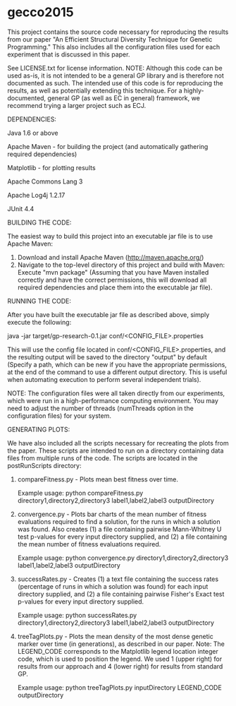 gecco2015
=========

This project contains the source code necessary for reproducing the results from our paper "An Efficient Structural Diversity Technique for Genetic Programming." This also includes all the configuration files used for each experiment that is discussed in this paper.

See LICENSE.txt for license information. NOTE: Although this code can be used as-is, it is not intended to be a general GP library and is therefore not documented as such. The intended use of this code is for reproducing the results, as well as potentially extending this technique. For a highly-documented, general GP (as well as EC in general) framework, we recommend trying a larger project such as ECJ.


DEPENDENCIES:

Java 1.6 or above

Apache Maven - for building the project (and automatically gathering required dependencies)

Matplotlib - for plotting results

Apache Commons Lang 3

Apache Log4j 1.2.17

JUnit 4.4




BUILDING THE CODE:

The easiest way to build this project into an executable jar file is to use Apache Maven:
1. Download and install Apache Maven (http://maven.apache.org/)
2. Navigate to the top-level directory of this project and build with Maven: Execute "mvn package" (Assuming that you have Maven installed correctly and have the correct permissions, this will download all required dependencies and place them into the executable jar file).

RUNNING THE CODE:

After you have built the executable jar file as described above, simply execute the following: 

java -jar target/gp-research-0.1.jar conf/<CONFIG_FILE>.properties

This will use the config file located in conf/<CONFIG_FILE>.properties, and the resulting output will be saved to the directory "output" by default (Specify a path, which can be new if you have the appropriate permissions, at the end of the command to use a different output directory. This is useful when automating execution to perform several independent trials).

NOTE: The configuration files were all taken directly from our experiments, which were run in a high-performance computing environment. You may need to adjust the number of threads (numThreads option in the configuration files) for your system.


GENERATING PLOTS:

We have also included all the scripts necessary for recreating the plots from the paper. These scripts are intended to run on a directory containing data files from multiple runs of the code. The scripts are located in the postRunScripts directory:

1. compareFitness.py - Plots mean best fitness over time.

    Example usage: python compareFitness.py directory1,directory2,directory3 label1,label2,label3 outputDirectory

2. convergence.py - Plots bar charts of the mean number of fitness evaluations required to find a solution, for the runs in which a solution was found. Also creates (1) a file containing pairwise Mann-Whitney U test p-values for every input directory supplied, and (2) a file containing the mean number of fitness evaluations required.

    Example usage: python convergence.py directory1,directory2,directory3 label1,label2,label3 outputDirectory

3. successRates.py - Creates (1) a text file containing the success rates (percentage of runs in which a solution was found) for each input directory supplied, and (2) a file containing pairwise Fisher's Exact test p-values for every input directory supplied.

    Example usage: python successRates.py directory1,directory2,directory3 label1,label2,label3 outputDirectory

4. treeTagPlots.py - Plots the mean density of the most dense genetic marker over time (in generations), as described in our paper. Note: The LEGEND_CODE corresponds to the Matplotlib legend location integer code, which is used to position the legend. We used 1 (upper right) for results from our approach and 4 (lower right) for results from standard GP.

    Example usage: python treeTagPlots.py inputDirectory LEGEND_CODE outputDirectory
